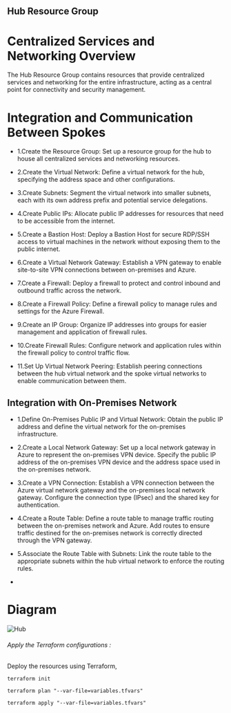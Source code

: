 ## Hub Resource Group
# Centralized Services and Networking Overview
The Hub Resource Group contains resources that provide centralized services and networking for the entire infrastructure, acting as a central point for connectivity and security management.

# Integration and Communication Between Spokes
- 1.Create the Resource Group: Set up a resource group for the hub to house all centralized services and networking resources.

- 2.Create the Virtual Network: Define a virtual network for the hub, specifying the address space and other configurations.

- 3.Create Subnets: Segment the virtual network into smaller subnets, each with its own address prefix and potential service delegations.

- 4.Create Public IPs: Allocate public IP addresses for resources that need to be accessible from the internet.

- 5.Create a Bastion Host: Deploy a Bastion Host for secure RDP/SSH access to virtual machines in the network without exposing them to the public internet.

- 6.Create a Virtual Network Gateway: Establish a VPN gateway to enable site-to-site VPN connections between on-premises and Azure.

- 7.Create a Firewall: Deploy a firewall to protect and control inbound and outbound traffic across the network.

- 8.Create a Firewall Policy: Define a firewall policy to manage rules and settings for the Azure Firewall.

- 9.Create an IP Group: Organize IP addresses into groups for easier management and application of firewall rules.

- 10.Create Firewall Rules: Configure network and application rules within the firewall policy to control traffic flow.

- 11.Set Up Virtual Network Peering: Establish peering connections between the hub virtual network and the spoke virtual networks to enable communication between them.

## Integration with On-Premises Network
- 1.Define On-Premises Public IP and Virtual Network: Obtain the public IP address and define the virtual network for the on-premises infrastructure.

- 2.Create a Local Network Gateway: Set up a local network gateway in Azure to represent the on-premises VPN device. Specify the public IP address of the on-premises VPN device and the address space used in the on-premises network.

- 3.Create a VPN Connection: Establish a VPN connection between the Azure virtual network gateway and the on-premises local network gateway. Configure the connection type (IPsec) and the shared key for authentication.

- 4.Create a Route Table: Define a route table to manage traffic routing between the on-premises network and Azure. Add routes to ensure traffic destined for the on-premises network is correctly directed through the VPN gateway.

- 5.Associate the Route Table with Subnets: Link the route table to the appropriate subnets within the hub virtual network to enforce the routing rules.
- 
# Diagram
![Hub](/home/aflalahmad/terraform-project1/Images/Hub.png)

###### Apply the Terraform configurations :
Deploy the resources using Terraform,
```
terraform init
```
```
terraform plan "--var-file=variables.tfvars"
```
```
terraform apply "--var-file=variables.tfvars"
```

